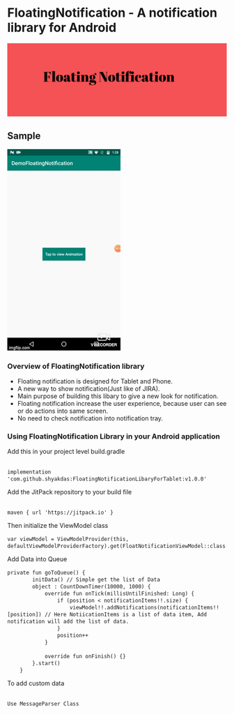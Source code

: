 # FloatingNotification - A notification library for Android
![FloatingNotification](demo/banner.jpg)

## Sample
![notification](demo/newgif.gif)

### Overview of FloatingNotification library
* Floating notification is designed for Tablet and Phone.
* A new way to show notification(Just like of JIRA).
* Main purpose of building this libary to give a new look for notification.
* Floating notification increase the user experience, because user can see or do actions into same screen.
* No need to check notification into notification tray.

### Using FloatingNotification Library in your Android application

Add this in your project level build.gradle
```

implementation 'com.github.shyakdas:FloatingNotificationLibaryForTablet:v1.0.0'

```

Add the JitPack repository to your build file
```

maven { url 'https://jitpack.io' }

```
Then initialize the ViewModel class

```
var viewModel = ViewModelProvider(this, defaultViewModelProviderFactory).get(FloatNotificationViewModel::class.java)
```

Add Data into Queue

```
private fun goToQueue() {
        initData() // Simple get the list of Data
        object : CountDownTimer(10000, 1000) {
            override fun onTick(millisUntilFinished: Long) {
                if (position < notificationItems!!.size) {
                    viewModel!!.addNotifications(notificationItems!![position]) // Here NotiicationItems is a list of data item, Add notification will add the list of data.
                }
                position++
            }

            override fun onFinish() {}
        }.start()
    }
```

To add custom data

```

Use MessageParser Class

```
